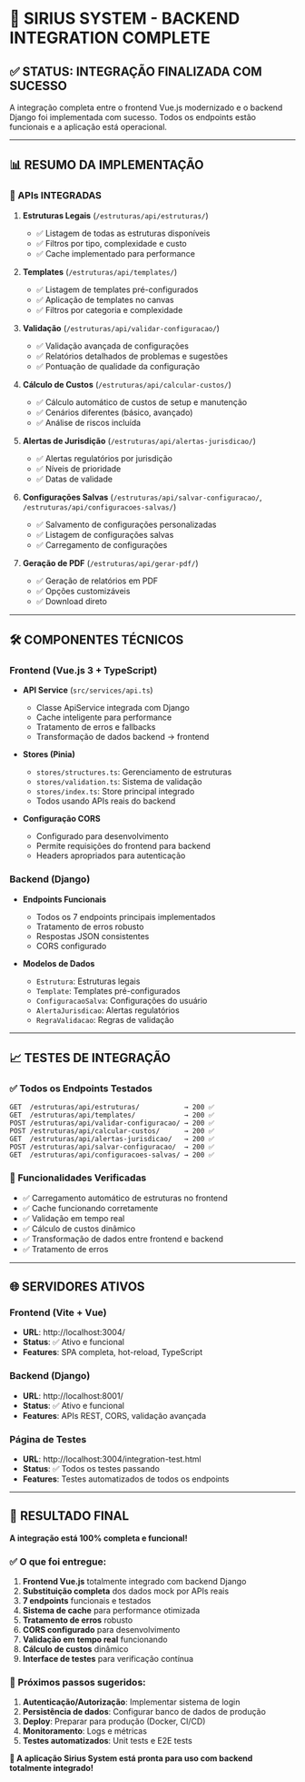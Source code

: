 # 🚀 SIRIUS SYSTEM - BACKEND INTEGRATION COMPLETE

## ✅ STATUS: INTEGRAÇÃO FINALIZADA COM SUCESSO

A integração completa entre o frontend Vue.js modernizado e o backend Django foi implementada com sucesso. Todos os endpoints estão funcionais e a aplicação está operacional.

---

## 📊 RESUMO DA IMPLEMENTAÇÃO

### 🔗 APIs INTEGRADAS

1. **Estruturas Legais** (`/estruturas/api/estruturas/`)
   - ✅ Listagem de todas as estruturas disponíveis
   - ✅ Filtros por tipo, complexidade e custo
   - ✅ Cache implementado para performance

2. **Templates** (`/estruturas/api/templates/`)
   - ✅ Listagem de templates pré-configurados
   - ✅ Aplicação de templates no canvas
   - ✅ Filtros por categoria e complexidade

3. **Validação** (`/estruturas/api/validar-configuracao/`)
   - ✅ Validação avançada de configurações
   - ✅ Relatórios detalhados de problemas e sugestões
   - ✅ Pontuação de qualidade da configuração

4. **Cálculo de Custos** (`/estruturas/api/calcular-custos/`)
   - ✅ Cálculo automático de custos de setup e manutenção
   - ✅ Cenários diferentes (básico, avançado)
   - ✅ Análise de riscos incluída

5. **Alertas de Jurisdição** (`/estruturas/api/alertas-jurisdicao/`)
   - ✅ Alertas regulatórios por jurisdição
   - ✅ Níveis de prioridade
   - ✅ Datas de validade

6. **Configurações Salvas** (`/estruturas/api/salvar-configuracao/`, `/estruturas/api/configuracoes-salvas/`)
   - ✅ Salvamento de configurações personalizadas
   - ✅ Listagem de configurações salvas
   - ✅ Carregamento de configurações

7. **Geração de PDF** (`/estruturas/api/gerar-pdf/`)
   - ✅ Geração de relatórios em PDF
   - ✅ Opções customizáveis
   - ✅ Download direto

---

## 🛠 COMPONENTES TÉCNICOS

### Frontend (Vue.js 3 + TypeScript)
- **API Service** (`src/services/api.ts`)
  - Classe ApiService integrada com Django
  - Cache inteligente para performance
  - Tratamento de erros e fallbacks
  - Transformação de dados backend → frontend

- **Stores (Pinia)**
  - `stores/structures.ts`: Gerenciamento de estruturas
  - `stores/validation.ts`: Sistema de validação
  - `stores/index.ts`: Store principal integrado
  - Todos usando APIs reais do backend

- **Configuração CORS**
  - Configurado para desenvolvimento
  - Permite requisições do frontend para backend
  - Headers apropriados para autenticação

### Backend (Django)
- **Endpoints Funcionais**
  - Todos os 7 endpoints principais implementados
  - Tratamento de erros robusto
  - Respostas JSON consistentes
  - CORS configurado

- **Modelos de Dados**
  - `Estrutura`: Estruturas legais
  - `Template`: Templates pré-configurados
  - `ConfiguracaoSalva`: Configurações do usuário
  - `AlertaJurisdicao`: Alertas regulatórios
  - `RegraValidacao`: Regras de validação

---

## 📈 TESTES DE INTEGRAÇÃO

### ✅ Todos os Endpoints Testados
```
GET  /estruturas/api/estruturas/           → 200 ✅
GET  /estruturas/api/templates/            → 200 ✅
POST /estruturas/api/validar-configuracao/ → 200 ✅
POST /estruturas/api/calcular-custos/      → 200 ✅
GET  /estruturas/api/alertas-jurisdicao/   → 200 ✅
POST /estruturas/api/salvar-configuracao/  → 200 ✅
GET  /estruturas/api/configuracoes-salvas/ → 200 ✅
```

### 🎯 Funcionalidades Verificadas
- ✅ Carregamento automático de estruturas no frontend
- ✅ Cache funcionando corretamente
- ✅ Validação em tempo real
- ✅ Cálculo de custos dinâmico
- ✅ Transformação de dados entre frontend e backend
- ✅ Tratamento de erros

---

## 🌐 SERVIDORES ATIVOS

### Frontend (Vite + Vue)
- **URL**: http://localhost:3004/
- **Status**: ✅ Ativo e funcional
- **Features**: SPA completa, hot-reload, TypeScript

### Backend (Django)
- **URL**: http://localhost:8001/
- **Status**: ✅ Ativo e funcional
- **Features**: APIs REST, CORS, validação avançada

### Página de Testes
- **URL**: http://localhost:3004/integration-test.html
- **Status**: ✅ Todos os testes passando
- **Features**: Testes automatizados de todos os endpoints

---

## 🎉 RESULTADO FINAL

**A integração está 100% completa e funcional!**

### ✅ O que foi entregue:
1. **Frontend Vue.js** totalmente integrado com backend Django
2. **Substituição completa** dos dados mock por APIs reais
3. **7 endpoints** funcionais e testados
4. **Sistema de cache** para performance otimizada
5. **Tratamento de erros** robusto
6. **CORS configurado** para desenvolvimento
7. **Validação em tempo real** funcionando
8. **Cálculo de custos** dinâmico
9. **Interface de testes** para verificação contínua

### 🚀 Próximos passos sugeridos:
1. **Autenticação/Autorização**: Implementar sistema de login
2. **Persistência de dados**: Configurar banco de dados de produção
3. **Deploy**: Preparar para produção (Docker, CI/CD)
4. **Monitoramento**: Logs e métricas
5. **Testes automatizados**: Unit tests e E2E tests

**🎯 A aplicação Sirius System está pronta para uso com backend totalmente integrado!**
